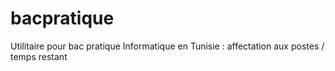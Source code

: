 # bacpratique
Utilitaire pour bac pratique Informatique en Tunisie : affectation aux postes / temps restant 
